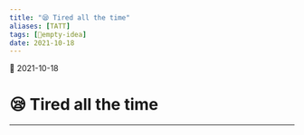 ```yaml
---
title: "😪 Tired all the time"
aliases: [TATT]
tags: [💭empty-idea]
date: 2021-10-18
---
```

🌱 2021-10-18
# 😪 Tired all the time
___